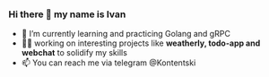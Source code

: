 ### Hi there 👋 my name is Ivan

- 🌱 I’m currently learning and practicing Golang and gRPC
- 🧑‍💻 working on interesting projects like **weatherly, todo-app and webchat** to solidify my skills
- 📫 You can reach me via telegram @Kontentski

